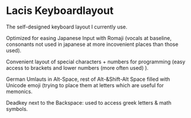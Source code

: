 # Lacis Keyboardlayout
The self-designed keyboard layout I currently use.

Optimized for easing Japanese Input with Romaji (vocals at baseline, consonants not used in japanese at more incovenient places than those used).

Convenient layout of special characters + numbers for programming (easy access to brackets and lower numbers (more often used) ).

German Umlauts in Alt-Space, rest of Alt-&Shift-Alt Space filled with Unicode emoji (trying to place them at letters which are useful for memonics.

Deadkey next to the Backspace: used to access greek letters & math symbols.
